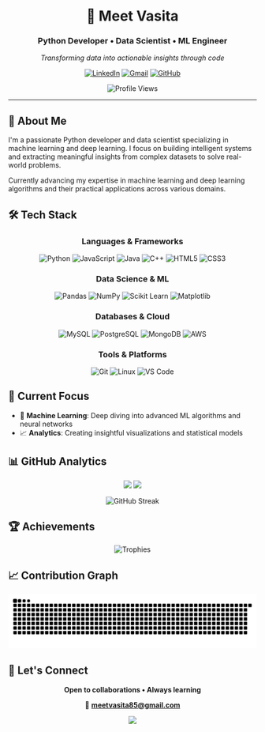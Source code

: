 <div align="center">

# 👋 Meet Vasita

### **Python Developer** • **Data Scientist** • **ML Engineer**

*Transforming data into actionable insights through code*

[![LinkedIn](https://img.shields.io/badge/LinkedIn-%230077B5.svg?style=for-the-badge&logo=linkedin&logoColor=white)](https://linkedin.com/in/meet-vasita-9260aa327)
[![Gmail](https://img.shields.io/badge/Gmail-D14836?style=for-the-badge&logo=gmail&logoColor=white)](mailto:meetvasita85@gmail.com)
[![GitHub](https://img.shields.io/badge/GitHub-%23121011.svg?style=for-the-badge&logo=github&logoColor=white)](https://github.com/meet-vasita)

![Profile Views](https://komarev.com/ghpvc/?username=meet-vasita&label=Profile%20Views&color=blueviolet&style=flat-square)

</div>

---

## 🎯 About Me

I'm a passionate Python developer and data scientist specializing in machine learning and deep learning. I focus on building intelligent systems and extracting meaningful insights from complex datasets to solve real-world problems.

Currently advancing my expertise in machine learning and deep learning algorithms and their practical applications across various domains.

## 🛠️ Tech Stack

<div align="center">

### **Languages & Frameworks**
![Python](https://img.shields.io/badge/Python-3776AB?style=for-the-badge&logo=python&logoColor=white)
![JavaScript](https://img.shields.io/badge/JavaScript-F7DF1E?style=for-the-badge&logo=javascript&logoColor=black)
![Java](https://img.shields.io/badge/Java-ED8B00?style=for-the-badge&logo=openjdk&logoColor=white)
![C++](https://img.shields.io/badge/C++-00599C?style=for-the-badge&logo=c%2B%2B&logoColor=white)
![HTML5](https://img.shields.io/badge/HTML5-E34F26?style=for-the-badge&logo=html5&logoColor=white)
![CSS3](https://img.shields.io/badge/CSS3-1572B6?style=for-the-badge&logo=css3&logoColor=white)

### **Data Science & ML**
![Pandas](https://img.shields.io/badge/Pandas-150458?style=for-the-badge&logo=pandas&logoColor=white)
![NumPy](https://img.shields.io/badge/NumPy-013243?style=for-the-badge&logo=numpy&logoColor=white)
![Scikit Learn](https://img.shields.io/badge/Scikit--Learn-F7931E?style=for-the-badge&logo=scikit-learn&logoColor=white)
![Matplotlib](https://img.shields.io/badge/Matplotlib-11557c?style=for-the-badge&logo=python&logoColor=white)

### **Databases & Cloud**
![MySQL](https://img.shields.io/badge/MySQL-4479A1?style=for-the-badge&logo=mysql&logoColor=white)
![PostgreSQL](https://img.shields.io/badge/PostgreSQL-316192?style=for-the-badge&logo=postgresql&logoColor=white)
![MongoDB](https://img.shields.io/badge/MongoDB-4EA94B?style=for-the-badge&logo=mongodb&logoColor=white)
![AWS](https://img.shields.io/badge/AWS-232F3E?style=for-the-badge&logo=amazon-aws&logoColor=white)

### **Tools & Platforms**
![Git](https://img.shields.io/badge/Git-F05032?style=for-the-badge&logo=git&logoColor=white)
![Linux](https://img.shields.io/badge/Linux-FCC624?style=for-the-badge&logo=linux&logoColor=black)
![VS Code](https://img.shields.io/badge/VS%20Code-007ACC?style=for-the-badge&logo=visual-studio-code&logoColor=white)

</div>

## 🚀 Current Focus

- 🤖 **Machine Learning**: Deep diving into advanced ML algorithms and neural networks
- 📈 **Analytics**: Creating insightful visualizations and statistical models

## 📊 GitHub Analytics

<div align="center">

<img height="180em" src="https://github-readme-stats.vercel.app/api?username=meet-vasita&show_icons=true&theme=radical&include_all_commits=true&count_private=true&hide_border=true&bg_color=0d1117&title_color=F85D7F&icon_color=F8D866&text_color=a7a7a7"/>

<img height="180em" src="https://github-readme-stats.vercel.app/api/top-langs/?username=meet-vasita&layout=compact&langs_count=8&theme=radical&hide_border=true&bg_color=0d1117&title_color=F85D7F&text_color=a7a7a7"/>

</div>

<div align="center">

![GitHub Streak](https://github-readme-streak-stats.herokuapp.com/?user=meet-vasita&theme=radical&hide_border=true&background=0d1117&stroke=F85D7F&ring=F85D7F&fire=F8D866&currStreakNum=a7a7a7&sideNums=a7a7a7&currStreakLabel=F85D7F&sideLabels=F85D7F&dates=a7a7a7)

</div>

## 🏆 Achievements

<div align="center">

![Trophies](https://github-profile-trophy.vercel.app/?username=meet-vasita&theme=radical&no-frame=true&no-bg=false&margin-w=4&row=1&column=6)

</div>

## 📈 Contribution Graph

<div align="center">

<picture>
  <source media="(prefers-color-scheme: dark)" srcset="https://raw.githubusercontent.com/meet-vasita/meet-vasita/output/github-contribution-grid-snake-dark.svg">
  <source media="(prefers-color-scheme: light)" srcset="https://raw.githubusercontent.com/meet-vasita/meet-vasita/output/github-contribution-grid-snake.svg">
  <img alt="github contribution grid snake animation" src="https://raw.githubusercontent.com/meet-vasita/meet-vasita/output/github-contribution-grid-snake.svg">
</picture>

</div>

## 🤝 Let's Connect

<div align="center">

**Open to collaborations • Always learning**

📧 **meetvasita85@gmail.com**

</div>

<div align="center">
  <img src="https://capsule-render.vercel.app/api?type=waving&color=gradient&customColorList=6,11,20&height=100&section=footer&animation=twinkling" />
</div>
